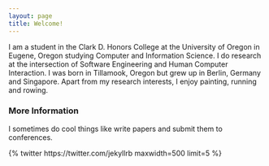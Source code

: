 ```yaml
---
layout: page
title: Welcome!
---
```


I am a student in the Clark D. Honors College at the University of Oregon in Eugene, Oregon studying Computer and Information Science. I do research at the intersection of Software Engineering and Human Computer Interaction. I was born in Tillamook, Oregon but grew up in Berlin, Germany and Singapore. Apart from my research interests, I enjoy painting, running and rowing.

### More Information

I sometimes do cool things like write papers and submit them to conferences.

<html> {% twitter https://twitter.com/jekyllrb maxwidth=500 limit=5 %}</html>
